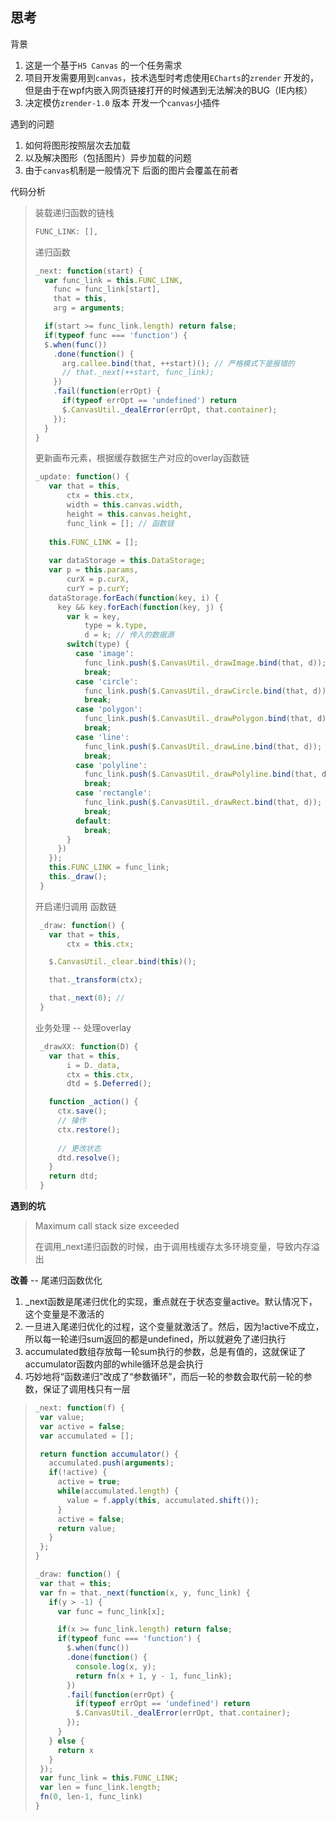 ## 思考

背景 

1. 这是一个基于`H5 Canvas` 的一个任务需求 
2. 项目开发需要用到`canvas`，技术选型时考虑使用` ECharts `的`zrender` 开发的，但是由于在wpf内嵌入网页链接打开的时候遇到无法解决的BUG（IE内核）
3. 决定模仿`zrender-1.0` 版本 开发一个`canvas`小插件

遇到的问题

1. 如何将图形按照层次去加载
2. 以及解决图形（包括图片）异步加载的问题
3. 由于`canvas`机制是一般情况下 后面的图片会覆盖在前者

代码分析

> 装载递归函数的链栈
> ```js
> FUNC_LINK: [], 
> ```
> 递归函数
> ```js
> _next: function(start) {
>   var func_link = this.FUNC_LINK,
>     func = func_link[start],
>     that = this,
>     arg = arguments;
>
>   if(start >= func_link.length) return false;
>   if(typeof func === 'function') {
>   $.when(func())
>     .done(function() {
>       arg.callee.bind(that, ++start)(); // 严格模式下是报错的
>       // that._next(++start, func_link);
>     })
>     .fail(function(errOpt) {
>       if(typeof errOpt == 'undefined') return
>       $.CanvasUtil._dealError(errOpt, that.container);
>     });
>   }
> }
> ```
>
> 更新画布元素，根据缓存数据生产对应的overlay函数链
>
> ```js
> _update: function() {
>    var that = this,
>        ctx = this.ctx,
>        width = this.canvas.width,
>        height = this.canvas.height,
>        func_link = []; // 函数链
>  
>    this.FUNC_LINK = [];
>    
>    var dataStorage = this.DataStorage;
>    var p = this.params,
>        curX = p.curX,
>        curY = p.curY;
>    dataStorage.forEach(function(key, i) {
>      key && key.forEach(function(key, j) {
>        var k = key,
>            type = k.type,
>            d = k; // 传入的数据源
>        switch(type) {
>          case 'image':
>            func_link.push($.CanvasUtil._drawImage.bind(that, d));
>            break;
>          case 'circle':
>            func_link.push($.CanvasUtil._drawCircle.bind(that, d));
>            break;
>          case 'polygon':
>            func_link.push($.CanvasUtil._drawPolygon.bind(that, d));
>            break;
>          case 'line':
>            func_link.push($.CanvasUtil._drawLine.bind(that, d));
>            break;
>          case 'polyline':
>            func_link.push($.CanvasUtil._drawPolyline.bind(that, d));
>            break;
>          case 'rectangle':
>            func_link.push($.CanvasUtil._drawRect.bind(that, d));
>            break;
>          default:
>            break;
>        }
>      })
>    });
>    this.FUNC_LINK = func_link;
>    this._draw();
>  }
> ```
>
> 开启递归调用 函数链
>
> ```js
>  _draw: function() {
>    var that = this,
>        ctx = this.ctx;
>
>    $.CanvasUtil._clear.bind(this)();
>
>    that._transform(ctx);
>
>    that._next(0); // 
>  }
> ```
>
> 业务处理 -- 处理overlay
>
> ```js
>  _drawXX: function(D) {
>    var that = this,
>        i = D._data,
>        ctx = this.ctx,
>        dtd = $.Deferred();
>
>    function _action() {
>      ctx.save();
>      // 操作
>      ctx.restore();
>      
>      // 更改状态
>      dtd.resolve();
>    }
>    return dtd;
>  }
> ```

**遇到的坑**

>Maximum call stack size exceeded
>
>在调用_next递归函数的时候，由于调用栈缓存太多环境变量，导致内存溢出

**改善** -- 尾递归函数优化

1. _next函数是尾递归优化的实现，重点就在于状态变量active。默认情况下，这个变量是不激活的
2. 一旦进入尾递归优化的过程，这个变量就激活了。然后，因为!active不成立，所以每一轮递归sum返回的都是undefined，所以就避免了递归执行
3. accumulated数组存放每一轮sum执行的参数，总是有值的，这就保证了accumulator函数内部的while循环总是会执行
4. 巧妙地将“函数递归”改成了“参数循环”，而后一轮的参数会取代前一轮的参数，保证了调用栈只有一层

>```js
>_next: function(f) {
>  var value;
>  var active = false;
>  var accumulated = [];
>
>  return function accumulator() {
>    accumulated.push(arguments);
>    if(!active) {
>      active = true;
>      while(accumulated.length) {	
>        value = f.apply(this, accumulated.shift());
>      }
>      active = false;
>      return value;
>    }
>  };
>}
>```
>
>```js
>_draw: function() {
>  var that = this;
>  var fn = that._next(function(x, y, func_link) {
>    if(y > -1) {
>      var func = func_link[x];
>
>      if(x >= func_link.length) return false;
>      if(typeof func === 'function') {
>        $.when(func())
>        .done(function() {
>          console.log(x, y);
>          return fn(x + 1, y - 1, func_link);
>        })
>        .fail(function(errOpt) {
>          if(typeof errOpt == 'undefined') return
>          $.CanvasUtil._dealError(errOpt, that.container);
>        });
>      }
>    } else {
>      return x
>    }
>  });
>  var func_link = this.FUNC_LINK;
>  var len = func_link.length;
>  fn(0, len-1, func_link)
>}
>```






